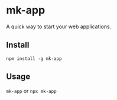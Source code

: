 # mk-app
A quick way to start your web applications.

## Install
`npm install -g mk-app`
## Usage
`mk-app`
or
`npx mk-app`
